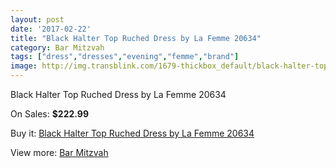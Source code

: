 ```yaml
---
layout: post
date: '2017-02-22'
title: "Black Halter Top Ruched Dress by La Femme 20634"
category: Bar Mitzvah
tags: ["dress","dresses","evening","femme","brand"]
image: http://img.transblink.com/1679-thickbox_default/black-halter-top-ruched-dress-by-la-femme-20634.jpg
---
```

Black Halter Top Ruched Dress by La Femme 20634

On Sales: **$222.99**
<a href="https://www.transblink.com/en/bar-mitzvah/536-black-halter-top-ruched-dress-by-la-femme-20634.html"><amp-img layout="responsive" width="600" height="600" src="//img.transblink.com/1679-thickbox_default/black-halter-top-ruched-dress-by-la-femme-20634.jpg" alt="Black Halter Top Ruched Dress by La Femme 20634 0" /></a>
<a href="https://www.transblink.com/en/bar-mitzvah/536-black-halter-top-ruched-dress-by-la-femme-20634.html"><amp-img layout="responsive" width="600" height="600" src="//img.transblink.com/1680-thickbox_default/black-halter-top-ruched-dress-by-la-femme-20634.jpg" alt="Black Halter Top Ruched Dress by La Femme 20634 1" /></a>

Buy it: [Black Halter Top Ruched Dress by La Femme 20634](https://www.transblink.com/en/bar-mitzvah/536-black-halter-top-ruched-dress-by-la-femme-20634.html "Black Halter Top Ruched Dress by La Femme 20634")

View more: [Bar Mitzvah](https://www.transblink.com/en/2-bar-mitzvah "Bar Mitzvah")